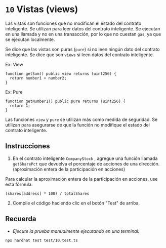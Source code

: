 # `10` Vistas (views)

Las vistas son funciones que no modifican el estado del contrato inteligente. Se utilizan para leer datos del contrato inteligente. Se ejecutan en una llamada y no en una transacción, por lo que no cuestan `gas`, ya que se ejecutan localmente.

Se dice que las vistas son puras (`pure`) si no leen ningún dato del contrato inteligente. Se dice que son `views` si leen datos del contrato inteligente.

Ex: View

```solidity
function getSum() public view returns (uint256) {
  return number1 + number2;
}

```

Ex: Pure

```solidity
function getNumber1() public pure returns (uint256) {
  return 1;
}

```

Las funciones `view` y `pure` se utilizan más como medida de seguridad. Se utilizan para asegurarse de que la función no modifique el estado del contrato inteligente.

## Instrucciones

1. En el contrato inteligente `CompanyStock` , agregue una función llamada `getSharePct` que devuelva el porcentaje de acciones de una dirección. (aproximación entera de la participación en acciones)

Para calcular la aproximación entera de la participación en acciones, use esta fórmula:

```solidity
(shares[address] * 100) / totalShares
```

2. Compile el código haciendo clic en el botón "Test" de arriba.

## Recuerda

- _Ejecute la prueba manualmente ejecutando en una terminal:_

```shell
npx hardhat test test/10.test.ts
```
